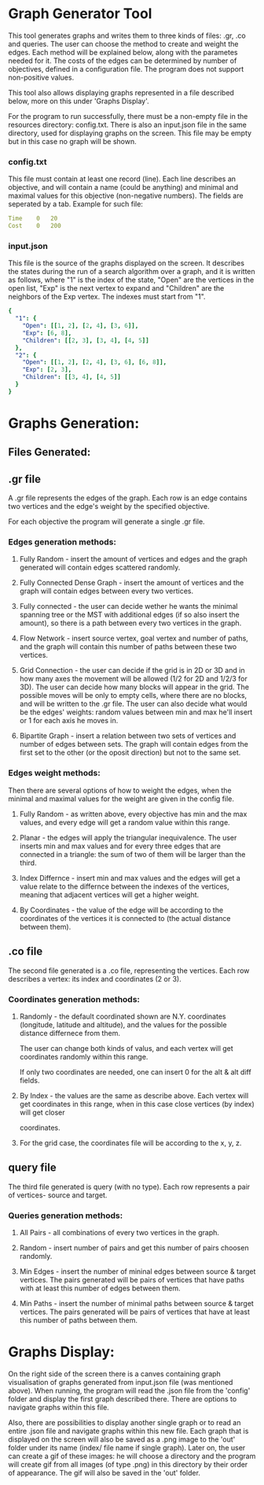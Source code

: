 # Graph Generator Tool
This tool generates graphs and writes them to three kinds of files: .gr, .co and queries.
The user can choose the method to create and weight the edges. Each method will be explained below, along with the parametes needed for it.
The costs of the edges can be determined by number of objectives, defined in a configuration file. The program does not support non-positive values.

This tool also allows displaying graphs represented in a file described below, more on this under 'Graphs Display'.

For the program to run successfully, there must be a non-empty file in the resources directory: config.txt. There is also an input.json file in the same directory, used for displaying graphs on the screen. This file may be empty but in this case no graph will be shown.

### config.txt
This file must contain at least one record (line). Each line describes an objective, and will contain a name (could be anything) and minimal and maximal values for this objective (non-negative numbers). The fields are seperated by a tab. Example for such file:
```yaml
Time	0	20
Cost	0	200
```

### input.json
This file is the source of the graphs displayed on the screen. It describes the states during the run of a search algorithm over a graph, and it is written as follows, where "1" is the index of the state, "Open" are the vertices in the open list, "Exp" is the next vertex to expand and "Children" are the neighbors of the Exp vertex. The indexes must start from "1".
```yaml
{
  "1": {
    "Open": [[1, 2], [2, 4], [3, 6]],
    "Exp": [6, 8],
    "Children": [[2, 3], [3, 4], [4, 5]]
  },
  "2": {
    "Open": [[1, 2], [2, 4], [3, 6], [6, 8]],
    "Exp": [2, 3],
    "Children": [[3, 4], [4, 5]]
  }
}
```

# Graphs Generation:

## Files Generated:

## .gr file
A .gr file represents the edges of the graph. Each row is an edge contains two vertices and the edge's weight by the specified objective.

For each objective the program will generate a single .gr file.

### Edges generation methods:

1. Fully Random - insert the amount of vertices and edges and the graph generated will contain edges scattered randomly.

2. Fully Connected Dense Graph - insert the amount of vertices and the graph will contain edges between every two vertices. 

3. Fully connected - the user can decide wether he wants the minimal spanning tree or the MST with additional edges (if so also insert the amount), so there is a path between every two vertices in the graph. 
   
4. Flow Network - insert source vertex, goal vertex and number of paths, and the graph will contain this number of paths between these two vertices. 

5. Grid Connection - the user can decide if the grid is in 2D or 3D and in how many axes the movement will be allowed (1/2 for 2D and 1/2/3 for 3D).
The user can decide how many blocks will appear in the grid. The possible moves will be only to empty cells, where there are no blocks, and will be written to the .gr file.
The user can also decide what would be the edges' weights: random values between min and max he'll insert or 1 for each axis he moves in.
   
6. Bipartite Graph - insert a relation between two sets of vertices and number of edges between sets. The graph will contain edges from the first set to 
the other (or the oposit direction) but not to the same set. 
   
   
### Edges weight methods:

Then there are several options of how to weight the edges, when the minimal and maximal values for the weight are given in the config file.

1. Fully Random - as written above, every objective has min and the max values, and every edge will get a random value within this range. 

2. Planar - the edges will apply the triangular inequivalence. The user inserts min and max values and for every three edges that are connected in a triangle: 
the sum of two of them will be larger than the third. 
   
3. Index Differnce - insert min and max values and the edges will get a value relate to the differnce between the indexes of the vertices, meaning that adjacent 
vertices will get a higher weight. 
   
4. By Coordinates - the value of the edge will be according to the coordinates of the vertices it is connected to (the actual distance between them).

## .co file

The second file generated is a .co file, representing the vertices. Each row describes a vertex: its index and coordinates (2 or 3). 

### Coordinates generation methods:

1. Randomly - the default coordinated shown are N.Y. coordinates (longitude, latitude and altitude), and the values for the possible distance differnece from them.

   The user can change both kinds of valus, and each vertex will get coordinates randomly within this range. 
   
   If only two coordinates are needed, one can insert 0 for the alt & alt diff fields.
   
2. By Index - the values are the same as describe above. Each vertex will get coordinates in this range, when in this case close vertices (by index) will get closer 

   coordinates. 
   
3. For the grid case, the coordinates file will be according to the x, y, z.   

## query file

The third file generated is query (with no type). Each row represents a pair of vertices- source and target. 

### Queries generation methods:

1. All Pairs - all combinations of every two vertices in the graph. 

2. Random - insert number of pairs and get this number of pairs choosen randomly. 

3. Min Edges - insert the number of mininal edges between source & target vertices. The pairs generated will be pairs of vertices that have paths with at least this number of edges between them. 
   
4. Min Paths - insert the number of minimal paths between source & target vertices. The pairs generated will be pairs of vertices that have at least this number of paths between them. 


# Graphs Display:

On the right side of the screen there is a canves containing graph visualisation of graphs generated from input.json file (was mentioned above). When running, the program will read the .json file from the 'config' folder and display the first graph described there. There are options to navigate graphs within this file. 

Also, there are possibilities to display another single graph or to read an entire .json file and navigate graphs within this new file. Each graph that is displayed on the screen will also be saved as a .png image to the 'out' folder under its name (index/ file name if single graph). Later on, the user can create a gif of these images: he will choose a directory and the program will create gif from all images (of type .png) in this directory by their order of appearance. The gif will also be saved in the 'out' folder.

